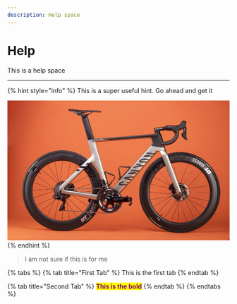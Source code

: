 ```yaml
---
description: Help space
---
```


# Help

This is a help space

***

{% hint style="info" %}
This is a super useful hint.  Go ahead and get it&#x20;

<img src=".gitbook/assets/bike.png" alt="" data-size="original">
{% endhint %}

> I am not sure if this is for me

{% tabs %}
{% tab title="First Tab" %}
This is the first tab&#x20;
{% endtab %}

{% tab title="Second Tab" %}
<mark style="color:purple;">**This is the bold**</mark>
{% endtab %}
{% endtabs %}

